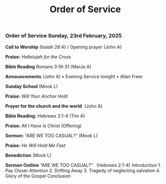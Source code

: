 ﻿---
layout: oos
title: Order of Service
---
### Order of Service Sunday, 23rd February, 2025

**Call to Worship**   ‭(Isaiah 26:4) / Opening prayer (John A)

**Praise:** *Hallelujah for the Cross*

**Bible Reading** Romans 3:19-31 (MarJo A)

**Announcements** (John A)
    •  Evening Service tonight
    •  Allan Freer
    
**Sunday School** (Mook L)

**Praise:** *Will Your Anchor Hold*

**Prayer for the church and the world**  (John A)

**Bible Reading:** Hebrews 2:1-4 (Tim A)

**Praise:** *All I Have Is Christ* (Offering)

**Sermon:**  “ARE WE TOO CASUAL?” (Mook L)

**Praise:** *He Will Hold Me Fast*

**Benediction**  (Mook L)


**Sermon Outline**
“ARE WE TOO CASUAL?”   (Hebrews 2:1-4)
Introduction
    1. Pay Closer Attention
    2. Drifting Away
    3. Tragedy of neglecting salvation
    4. Glory of the Gospel
Conclusion

